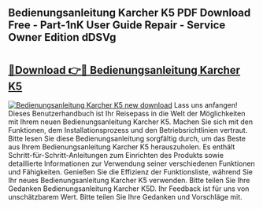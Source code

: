 ## Bedienungsanleitung Karcher K5 PDF Download Free - Part-1nK User Guide Repair - Service Owner Edition dDSVg

# <h2><a href="http://df47ll.blite.top/?on=Bedienungsanleitung+Karcher+K5">🔗Download 👉🔴 Bedienungsanleitung Karcher K5</a></h2>

[![Bedienungsanleitung Karcher K5 new download](https://i.imgur.com/lujVjoI.png)](http://df47ll.blite.top/?on=Bedienungsanleitung+Karcher+K5)
Lass uns anfangen! Dieses Benutzerhandbuch ist Ihr Reisepass in die Welt der Möglichkeiten mit Ihrem neuen Bedienungsanleitung Karcher K5. Machen Sie sich mit den Funktionen, dem Installationsprozess und den Betriebsrichtlinien vertraut. Bitte lesen Sie diese Bedienungsanleitung sorgfältig durch, um das Beste aus Ihrem Bedienungsanleitung Karcher K5 herauszuholen. Es enthält Schritt-für-Schritt-Anleitungen zum Einrichten des Produkts sowie detaillierte Informationen zur Verwendung seiner verschiedenen Funktionen und Fähigkeiten. Genießen Sie die Effizienz der Funktionsliste, während Sie Ihr neues Bedienungsanleitung Karcher K5 verwenden. Bitte teilen Sie Ihre Gedanken Bedienungsanleitung Karcher K5D. Ihr Feedback ist für uns von unschätzbarem Wert. Bitte teilen Sie Ihre Gedanken und Vorschläge mit.
